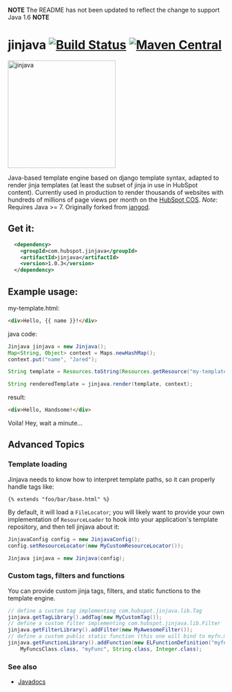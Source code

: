 **NOTE** The README has not been updated to reflect the change to support Java 1.6 **NOTE**

jinjava [![Build Status](https://travis-ci.org/HubSpot/jinjava.svg?branch=master)](https://travis-ci.org/HubSpot/jinjava) [![Maven Central](https://maven-badges.herokuapp.com/maven-central/com.hubspot.jinjava/jinjava/badge.svg)](https://maven-badges.herokuapp.com/maven-central/com.hubspot.jinjava/jinjava)
=======

<img src="https://github.com/HubSpot/jinjava/raw/master/jinjava.png" width="250" height="250" alt="jinjava">

Java-based template engine based on django template syntax, adapted to render jinja templates (at least the subset of jinja in use in HubSpot content). Currently used in production to render thousands of websites with hundreds of millions of page views per month on the [HubSpot COS](http://www.hubspot.com/products/sites).
*Note*: Requires Java >= 7. Originally forked from [jangod](https://code.google.com/p/jangod/).

Get it:
-------

```xml
  <dependency>
    <groupId>com.hubspot.jinjava</groupId>
    <artifactId>jinjava</artifactId>
    <version>1.0.3</version>
  </dependency>
```

Example usage:
--------------

my-template.html:
```html
<div>Hello, {{ name }}!</div>
```

java code:
```java
Jinjava jinjava = new Jinjava();
Map<String, Object> context = Maps.newHashMap();
context.put("name", "Jared");

String template = Resources.toString(Resources.getResource("my-template.html"), Charsets.UTF_8);

String renderedTemplate = jinjava.render(template, context);
```

result:
```html
<div>Hello, Handsome!</div>
```

Voila! Hey, wait a minute...

Advanced Topics
---------------

### Template loading

Jinjava needs to know how to interpret template paths, so it can properly handle tags like:
```
{% extends "foo/bar/base.html" %}
```

By default, it will load a ```FileLocator```; you will likely want to provide your own implementation of 
```ResourceLoader``` to hook into your application's template repository, and then tell jinjava about it:

```java
JinjavaConfig config = new JinjavaConfig();
config.setResourceLocator(new MyCustomResourceLocator());

Jinjava jinjava = new Jinjava(config);
```

### Custom tags, filters and functions

You can provide custom jinja tags, filters, and static functions to the template engine.

```java
// define a custom tag implementing com.hubspot.jinjava.lib.Tag
jinjava.getTagLibrary().addTag(new MyCustomTag());
// define a custom filter implementing com.hubspot.jinjava.lib.Filter
jinjava.getFilterLibrary().addFilter(new MyAwesomeFilter());
// define a custom public static function (this one will bind to myfn.my_func('foo', 42))
jinjava.getFunctionLibrary().addFunction(new ELFunctionDefinition("myfn", "my_func", 
    MyFuncsClass.class, "myFunc", String.class, Integer.class);
```

### See also

 - [Javadocs](http://www.javadoc.io/doc/com.hubspot.jinjava/jinjava)
